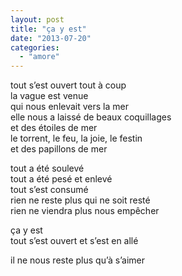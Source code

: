 ```yaml
---
layout: post
title: "ça y est"
date: "2013-07-20"
categories:
  - "amore"
---
```


tout s’est ouvert tout à coup  
la vague est venue  
qui nous enlevait vers la mer  
elle nous a laissé de beaux coquillages  
et des étoiles de mer  
le torrent, le feu, la joie, le festin  
et des papillons de mer  

tout a été soulevé  
tout a été pesé et enlevé  
tout s’est consumé  
rien ne reste plus qui ne soit resté  
rien ne viendra plus nous empêcher  

ça y est  
tout s’est ouvert et s’est en allé  

il ne nous reste plus qu’à s’aimer  
